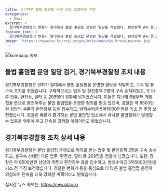 ```yaml
---
title: 경기북부 불법 홀덤펍 운영 일당 210여명 적발
categories:
  - News
excerpt: >
  경기북부경찰청이 번화가 일대에서 불법 홀덤펍 운영한 일당을 적발했다. 환전총책 A씨 등 2명이 구속 송치됐고, 또 다른 209명은 검찰에 넘겼다. 압수된 현금, 쿠폰, 장부 등으로 범죄수익금 5억5000만원을 추징 보전했다. 경찰은 단속을 강화할 계획이라고 전했다.
feature_text: >
  경기북부경찰청이 번화가 일대에서 불법 홀덤펍 운영한 일당을 적발했다. 환전총책 A씨 등 2명이 구속 송치됐고, 또 다른 209명은 검찰에 넘겼다. 압수된 현금, 쿠폰, 장부 등으로 범죄수익금 5억5000만원을 추징 보전했다. 경찰은 단속을 강화할 계획이라고 전했다.
image: 'https://newsdao.kr/res/images/meta/newsdao_breakingnews.jpg'
---
```


<p><img src="https://newsdao.kr/res/images/meta/newsdao_breakingnews.jpg" alt="koreaapp 속보" /></p>

<h2 data-ke-size="size26">불법 홀덤펍 운영 일당 검거, 경기북부경찰청 조치 내용</h2>

<p data-ke-size="size16">경기북부경찰청은 번화가 일대에서 불법 홀덤펍을 운영한 일당을 적발하고, 구속 및 불구속 조치를 취했습니다. 구체적으로는 업주 및 환전총책 2명이 구속 송치되었고, 또 다른 업주, 환전상, 딜러 등 209명이 검찰에 넘겨졌습니다. 이들은 지난해 6월부터 게임 칩을 돈으로 환전해주는 불법 홀덤펍을 운영한 혐의를 받고 있으며, 경찰은 약 8500만원 상당의 쿠폰과 환전장부 등을 압수하고, 범죄수익금 5억5000만원을 기소 전 추징 보전했습니다. 경찰은 빠르게 증가하는 불법 홀덤펍 업소에서 유사한 불법행위가 발생할 수 있음을 염두에 두고 단속을 강화할 계획이라고 밝혔습니다.</p>

<h2 data-ke-size="size26">경기북부경찰청 조치 상세 내용</h2>

<p data-ke-size="size16">경기북부경찰청은 불법 홀덤펍 운영으로 혐의를 받는 업주 및 환전총책 2명을 구속 송치하고, 불구속 상태인 다른 업주, 환전상, 딜러 등 209명을 검찰에 넘겼습니다. 또한, 경찰은 약 8500만원 상당의 쿠폰과 환전장부 등을 압수하고, 범죄수익금 5억5000만원을 기소 전 추징 보전했습니다. 경찰은 번화가 등을 중심으로 더 많은 불법 홀덤펍 운영이 의심되어 단속을 더욱 강화할 계획이라고 밝혔습니다.</p>
실시간 뉴스 속보는, <a href="https://newsdao.kr" rel="dofollow">https://newsdao.kr</a>


